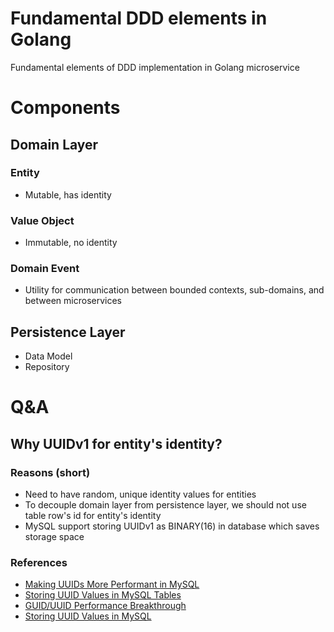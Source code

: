 # Fundamental DDD elements in Golang
Fundamental elements of DDD implementation in Golang microservice




# Components
## Domain Layer
### Entity
- Mutable, has identity
### Value Object
- Immutable, no identity
### Domain Event
- Utility for communication between bounded contexts, sub-domains, and between microservices

## Persistence Layer
- Data Model
- Repository


# Q&A
## Why UUIDv1 for entity's identity?
### Reasons (short)
- Need to have random, unique identity values for entities
- To decouple domain layer from persistence layer, we should not use table row's id for entity's identity
- MySQL support storing UUIDv1 as BINARY(16) in database which saves storage space

### References
- [Making UUIDs More Performant in MySQL](https://emmer.dev/blog/making-uuids-more-performant-in-mysql/)
- [Storing UUID Values in MySQL Tables](https://dev.mysql.com/blog-archive/storing-uuid-values-in-mysql-tables/)
- [GUID/UUID Performance Breakthrough](http://mysql.rjweb.org/doc.php/uuid)
- [Storing UUID Values in MySQL](https://www.percona.com/blog/2014/12/19/store-uuid-optimized-way/)